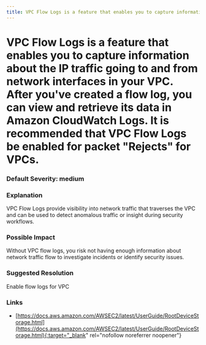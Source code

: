 ```yaml
---
title: VPC Flow Logs is a feature that enables you to capture information about the IP traffic going to and from network interfaces in your VPC. After you've created a flow log, you can view and retrieve its data in Amazon CloudWatch Logs. It is recommended that VPC Flow Logs be enabled for packet "Rejects" for VPCs.
---
```


# VPC Flow Logs is a feature that enables you to capture information about the IP traffic going to and from network interfaces in your VPC. After you've created a flow log, you can view and retrieve its data in Amazon CloudWatch Logs. It is recommended that VPC Flow Logs be enabled for packet "Rejects" for VPCs.

### Default Severity: <span class="severity medium">medium</span>

### Explanation

VPC Flow Logs provide visibility into network traffic that traverses the VPC and can be used to detect anomalous traffic or insight during security workflows.

### Possible Impact
Without VPC flow logs, you risk not having enough information about network traffic flow to investigate incidents or identify security issues.

### Suggested Resolution
Enable flow logs for VPC





### Links


- [https://docs.aws.amazon.com/AWSEC2/latest/UserGuide/RootDeviceStorage.html](https://docs.aws.amazon.com/AWSEC2/latest/UserGuide/RootDeviceStorage.html){:target="_blank" rel="nofollow noreferrer noopener"}



